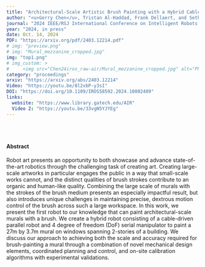 ```yaml
---
title: "Architectural-Scale Artistic Brush Painting with a Hybrid Cable Robot"
author: "<u>Gerry Chen</u>, Tristan Al-Haddad, Frank Dellaert, and Seth Hutchinson"
journal: "2024 IEEE/RSJ International Conference on Intelligent Robots and Systems (IROS)"
year: "2024, in press"
date: Oct. 14, 2024
PDF: "https://arxiv.org/pdf/2403.12214.pdf"
# img: "preview.png"
# img: "Mural_mezzanine_cropped.jpg"
img: "top1.png"
# img_custom: >
#     <img src="Chen24iros_raw-air/Mural_mezzanine_cropped.jpg" alt="Photo of the finished mural" style="width: 300px; margin-top: 10px;"/>
category: "proceedings"
arxiv: "https://arxiv.org/abs/2403.12214"
Video: "https://youtu.be/8l2xbP-y3sI"
DOI: "https://doi.org/10.1109/IROS58592.2024.10802489"
links:
  website: "https://www.library.gatech.edu/AIR"
  Video 2: "https://youtu.be/33vgN5YJYEg"
---
```


<br />
<br />

#### Abstract

Robot art presents an opportunity to both showcase and advance state-of-the-art robotics through the challenging task of creating art. Creating large-scale artworks in particular engages the public in a way that small-scale works cannot, and the distinct qualities of brush strokes contribute to an organic and human-like quality. Combining the large scale of murals with the strokes of the brush medium presents an especially impactful result, but also introduces unique challenges in maintaining precise, dextrous motion control of the brush across such a large workspace. In this work, we present the first robot to our knowledge that can paint architectural-scale murals with a brush. We create a hybrid robot consisting of a cable-driven parallel robot and 4 degree of freedom (DoF) serial manipulator to paint a 27m by 3.7m mural on windows spanning 2-stories of a building. We discuss our approach to achieving both the scale and accuracy required for brush-painting a mural through a combination of novel mechanical design elements, coordinated planning and control, and on-site calibration algorithms with experimental validations.

<!-- <object data="https://arxiv.org/pdf/2403.12214.pdf" type="application/pdf" width="100%" style="aspect-ratio: 8.5/11;">
          <p>In-browser pdf preview failed.  <a href="../{{page.PDF}}">Download PDF</a>.</p>
        </object> -->

<!-- <embed type="text/html" src="https://arxiv.org/html/2403.12214v1" width="100%" height="600"> -->
